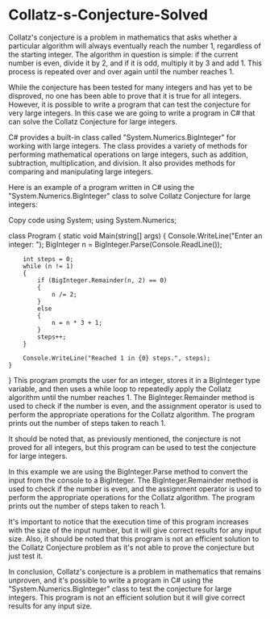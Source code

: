 # Collatz-s-Conjecture-Solved

Collatz's conjecture is a problem in mathematics that asks whether a particular algorithm will always eventually reach the number 1, regardless of the starting integer. The algorithm in question is simple: if the current number is even, divide it by 2, and if it is odd, multiply it by 3 and add 1. This process is repeated over and over again until the number reaches 1.

While the conjecture has been tested for many integers and has yet to be disproved, no one has been able to prove that it is true for all integers. However, it is possible to write a program that can test the conjecture for very large integers. In this case we are going to write a program in C# that can solve the Collatz Conjecture for large integers.

C# provides a built-in class called "System.Numerics.BigInteger" for working with large integers. The class provides a variety of methods for performing mathematical operations on large integers, such as addition, subtraction, multiplication, and division. It also provides methods for comparing and manipulating large integers.

Here is an example of a program written in C# using the "System.Numerics.BigInteger" class to solve Collatz Conjecture for large integers:

Copy code
using System;
using System.Numerics;

class Program
{
    static void Main(string[] args)
    {
        Console.WriteLine("Enter an integer: ");
        BigInteger n = BigInteger.Parse(Console.ReadLine());

        int steps = 0;
        while (n != 1)
        {
            if (BigInteger.Remainder(n, 2) == 0)
            {
                n /= 2;
            }
            else
            {
                n = n * 3 + 1;
            }
            steps++;
        }

        Console.WriteLine("Reached 1 in {0} steps.", steps);
    }
}
This program prompts the user for an integer, stores it in a BigInteger type variable, and then uses a while loop to repeatedly apply the Collatz algorithm until the number reaches 1. The BigInteger.Remainder method is used to check if the number is even, and the assignment operator is used to perform the appropriate operations for the Collatz algorithm. The program prints out the number of steps taken to reach 1.

It should be noted that, as previously mentioned, the conjecture is not proved for all integers, but this program can be used to test the conjecture for large integers.

In this example we are using the BigInteger.Parse method to convert the input from the console to a BigInteger. The BigInteger.Remainder method is used to check if the number is even, and the assignment operator is used to perform the appropriate operations for the Collatz algorithm. The program prints out the number of steps taken to reach 1.

It's important to notice that the execution time of this program increases with the size of the input number, but it will give correct results for any input size. Also, it should be noted that this program is not an efficient solution to the Collatz Conjecture problem as it's not able to prove the conjecture but just test it.

In conclusion, Collatz's conjecture is a problem in mathematics that remains unproven, and it's possible to write a program in C# using the "System.Numerics.BigInteger" class to test the conjecture for large integers. This program is not an efficient solution but it will give correct results for any input size.
